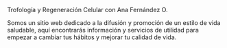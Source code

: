 Trofología y Regeneración Celular con Ana Fernández O.


Somos un sitio web dedicado a la difusión y promoción de un estilo de vida saludable, aquí encontrarás información y servicios de utilidad para empezar a cambiar tus hábitos y mejorar tu calidad de vida.
